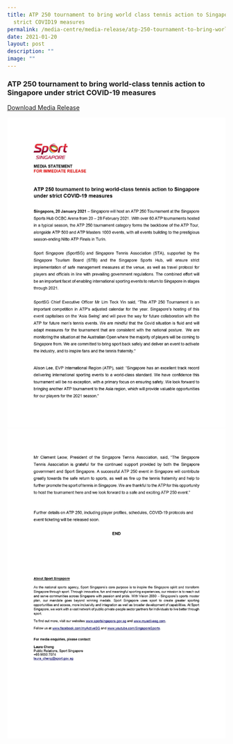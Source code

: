 ```yaml
---
title: ATP 250 tournament to bring world class tennis action to Singapore under
  strict COVID19 measures
permalink: /media-centre/media-release/atp-250-tournament-to-bring-world-class-tennis-action-to-singapore-under/
date: 2021-01-20
layout: post
description: ""
image: ""
---
```

### **ATP 250 tournament to bring world-class tennis action to Singapore under strict COVID-19 measures**

[Download Media Release](/files/Media%20Centre/Media%20Release/2021/January/Media%20StatementATP%20250%20tournament%20to%20bring%20worldclass%20tennis%20action%20to%20Singapore%20under%20strict.pdf)

![](/images/Media%20Centre/Media%20Release/2021/January/Media%20StatementATP%20250%20tournament%20to%20bring%20worldclass%20tennis%20action%20to%20Singapore%20%20Pg%2001.jpeg)
![](/images/Media%20Centre/Media%20Release/2021/January/Media%20StatementATP%20250%20tournament%20to%20bring%20worldclass%20tennis%20action%20to%20Singapore%20%20Pg02.jpeg)
